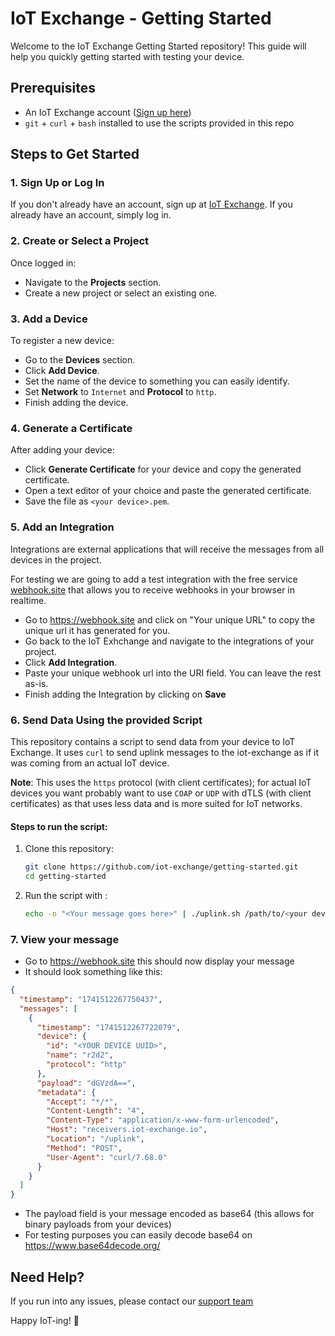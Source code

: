 # IoT Exchange - Getting Started

Welcome to the IoT Exchange Getting Started repository! 
This guide will help you quickly getting started with testing your device.

## Prerequisites

- An IoT Exchange account ([Sign up here](https://portal.iot-exchange.io))
- `git` + `curl` + `bash` installed to use the scripts provided in this repo

## Steps to Get Started

### 1. Sign Up or Log In
If you don't already have an account, sign up at [IoT Exchange](https://portal.iot-exchange.io). If you already have an account, simply log in.

### 2. Create or Select a Project
Once logged in:
- Navigate to the **Projects** section.
- Create a new project or select an existing one.

### 3. Add a Device
To register a new device:
- Go to the **Devices** section.
- Click **Add Device**.
- Set the name of the device to something you can easily identify.
- Set **Network** to `Internet` and **Protocol** to `http`.
- Finish adding the device.

### 4. Generate a Certificate
After adding your device:
- Click **Generate Certificate** for your device and copy the generated certificate.
- Open a text editor of your choice and paste the generated certificate.
- Save the file as `<your device>.pem`.

### 5. Add an Integration
Integrations are external applications that will receive the messages from
all devices in the project.

For testing we are going to add a test integration with the free service
[webhook.site](https://webhook.site) that allows you to receive webhooks in  your browser in realtime.


- Go to https://webhook.site and click on "Your unique URL" to copy the unique url it has generated for you.
- Go back to the IoT Exhchange and navigate to the integrations of your project.
- Click **Add Integration**.
- Paste your unique webhook url into the URI field. You can leave the rest as-is.
- Finish adding the Integration by clicking on **Save**

### 6. Send Data Using the provided Script
This repository contains a script to send data from your device to IoT Exchange.
It uses `curl` to send uplink messages to the iot-exchange as if it was
coming from an actual IoT device.

**Note**: This uses the `https` protocol (with client certificates); for actual IoT devices you want probably want
to use `COAP` or `UDP` with dTLS (with client certificates) as that uses less data and is more suited for IoT networks.

#### Steps to run the script:
1. Clone this repository:
   ```sh
   git clone https://github.com/iot-exchange/getting-started.git
   cd getting-started
   ```
2. Run the script with :
   ```sh
   echo -n "<Your message goes here>" | ./uplink.sh /path/to/<your device>.pem
   ```

### 7. View your message
- Go to https://webhook.site this should now display your message
- It should look something like this:
```json
{
  "timestamp": "1741512267750437",
  "messages": [
    {
      "timestamp": "1741512267722079",
      "device": {
        "id": "<YOUR DEVICE UUID>",
        "name": "r2d2",
        "protocol": "http"
      },
      "payload": "dGVzdA==",
      "metadata": {
        "Accept": "*/*",
        "Content-Length": "4",
        "Content-Type": "application/x-www-form-urlencoded",
        "Host": "receivers.iot-exchange.io",
        "Location": "/uplink",
        "Method": "POST",
        "User-Agent": "curl/7.68.0"
      }
    }
  ]
}
```
- The payload field is your message encoded as base64 (this allows for binary payloads from your devices)
- For testing purposes you can easily decode base64 on https://www.base64decode.org/


## Need Help?
If you run into any issues, please contact our [support team](mailto:support@iot-exchange.io)

Happy IoT-ing! 🚀

